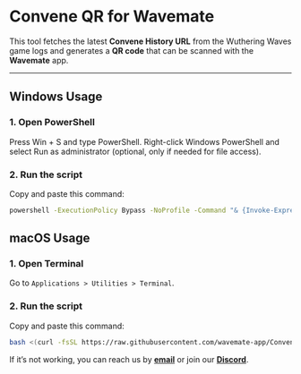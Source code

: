 # Convene QR for Wavemate

This tool fetches the latest **Convene History URL** from the Wuthering Waves game logs and generates a **QR code** that can be scanned with the **Wavemate** app.

---

## Windows Usage
### 1. Open PowerShell
Press Win + S and type PowerShell.
Right-click Windows PowerShell and select Run as administrator (optional, only if needed for file access).

### 2. Run the script
Copy and paste this command:

```bash
powershell -ExecutionPolicy Bypass -NoProfile -Command "& {Invoke-Expression (Invoke-WebRequest -UseBasicParsing 'https://raw.githubusercontent.com/wavemate-app/Convene-URL/main/run_windows.ps1').Content}"
```

## macOS Usage

### 1. Open Terminal
Go to `Applications > Utilities > Terminal`.

### 2. Run the script
Copy and paste this command:

```bash
bash <(curl -fsSL https://raw.githubusercontent.com/wavemate-app/Convene-URL/main/run_mac.sh)
```

If it’s not working, you can reach us by **[email](mailto:support@wavemate.app)** or join our **[Discord](https://discord.gg/Y7guZsj4DK)**.


